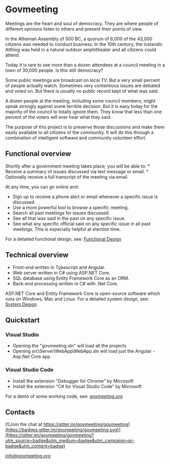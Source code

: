 # Govmeeting

Meetings are the heart and soul of democracy. They are where people of different opinions listen to others and present their points of view.

In the Athenian Assembly of 500 BC, a quorum of 6,000 of the 43,000 citizens was needed to conduct business. In the 10th century, the Icelandic Althing was held in a natural outdoor amphitheater and all citizens could attend.

Today it is rare to see more than a dozen attendees at a council meeting in a town of 30,000 people. Is this still democracy?

Some public meetings are broadcast on local TV.  But a very small percent of people actually watch. Sometimes very contentious issues are debated and voted on. But there is usually no public record kept of what was said.

A dozen people at the meeting, including some council members, might speak strongly against some terrible decision. But it is easy today for the majority of the council to totally ignore them. They know that less than one percent of the voters will ever hear what they said.

The purpose of this project is to preserve those discussions and make them easily available to all citizens of the community. It will do this through a combination of intelligent software and community volunteer effort.


## Functional overview

<p>Shortly after a government meeting takes place, you will be able to:
* Receive a summary of issues discussed via text message or email.
* Optionally receive a full transcript of the meeting via email.

At any time, you can go online and:
* Sign up to receive a phone alert or email whenever a specific issue is discussed.
* Use a more powerful tool to browse a specific meeting.</li>
* Search all past meetings for issues discussed.</li>
* See all that was said in the past on any specific issue.</li>
* See what any specific official said on any specific issue in all past meetings. This is especially helpful at election time.

For a detailed functional design, see: [Functional Design](https://github.com/govmeeting/govmeeting/wiki/functional-design)

## Technical overview

* Front-end written in Typescript and Angular.
* Web server written in C# using ASP.NET Core.
* SQL database using Entity Framework Core as an ORM.
* Back-end processing written in C# with .Net Core.



ASP.NET Core and Entity Framework Core is open-source software which runs on Windows, Mac and Linux.
For a detailed system design, see: [System Design](https://github.com/govmeeting/govmeeting/wiki/system-design)

## Quickstart

### Visual Studio
  * Opening the "govmeeting.sln" will load all the projects
  * Opening src\Server\WebApp\WebApp.sln will load just the Angular - Asp.Net Core app.

### Visual Studio Code

* Install the extension "Debugger for Chrome" by Microsoft
* Install the extension "C# for Visual Studio Code" by Microsoft






For a demo of some working code, see:  [govmeeting.org](http://govmeeting.org)



## Contacts
[![Join the chat at https://gitter.im/govmeeting/govmeeting](https://badges.gitter.im/govmeeting/govmeeting.svg)](https://gitter.im/govmeeting/govmeeting?utm_source=badge&utm_medium=badge&utm_campaign=pr-badge&utm_content=badge)

<info@govmeeting.org>

